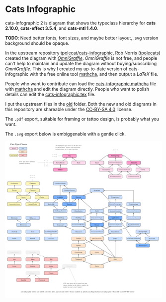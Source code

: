 # Cats Infographic

cats-infographic 2 is diagram that shows the typeclass hierarchy for **cats 2.10.0**, **cats-effect 3.5.4**, and **cats-mtl 1.4.0**.

**TODO**: Need better fonts, font sizes, and maybe better layout, .svg version background should be opaque.

In the upstream repository [tpolecat/cats-infographic](https://github.com/tpolecat/cats-infographic),
Rob Norris ([tpolecats](https://github.com/tpolecat)) created the diagram with [*OmniGraffle*](https://www.omnigroup.com/omnigraffle).
*OmniGraffle* is not free, and people can't help to maintain and update the diagram without buying/subscribing *OmniGraffle*.
This is why I created my up-to-date version of cats-infographic with the free online tool [mathcha](https://www.mathcha.io), and then output a *LaTeX* file.

People who want to contribute can load the [cats-infographic.mathcha](./cats-infographic.mathcha) file with [mathcha](https://www.mathcha.io)
and edit the diagram directly. People who want to polish details can edit the [cats-infographic.tex](./cats-infographic.tex) file.

I put the upstream files in the [old](old/) folder. Both the new and old diagrams in this repository are shareable under the [CC-BY-SA 4.0](https://creativecommons.org/licenses/by-sa/4.0/) license.

The `.pdf` export, suitable for framing or tattoo design, is probably what you want.

The `.svg` export below is embiggenable with a gentle click.

![cats-infographic.svg](./cats-infographic.svg)
